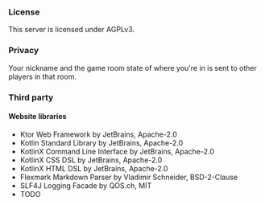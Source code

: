### License

This server is licensed under AGPLv3.

### Privacy

Your nickname and the game room state of where you're in is sent to other players in that room.

### Third party

#### Website libraries

- Ktor Web Framework by JetBrains, Apache-2.0
- Kotlin Standard Library by JetBrains, Apache-2.0
- KotlinX Command Line Interface by JetBrains, Apache-2.0
- KotlinX CSS DSL by JetBrains, Apache-2.0
- KotlinX HTML DSL by JetBrains, Apache-2.0
- Flexmark Markdown Parser by Vladimir Schneider, BSD-2-Clause
- SLF4J Logging Facade by QOS.ch, MIT
- TODO